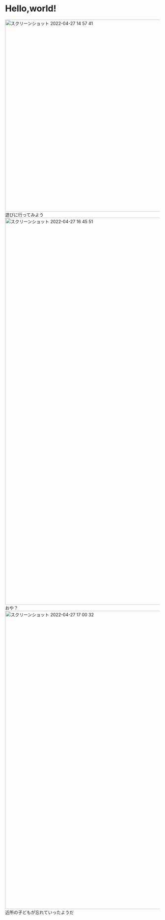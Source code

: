 # Hello,world!
<img width="625" alt="スクリーンショット 2022-04-27 14 57 41" src="https://user-images.githubusercontent.com/104488855/165466488-beb9724d-b876-4486-9814-617941f497fc.png">
遊びに行ってみよう

  
<img width="1260" alt="スクリーンショット 2022-04-27 16 45 51" src="https://user-images.githubusercontent.com/104488855/165470095-7ae133e3-1c4b-481b-81b6-ca86c204e64a.png">
おや？
  
  
<img width="971" alt="スクリーンショット 2022-04-27 17 00 32" src="https://user-images.githubusercontent.com/104488855/165470916-3111c856-caed-45a9-b677-4988a2d6b9b6.png">
近所の子どもが忘れていったようだ

